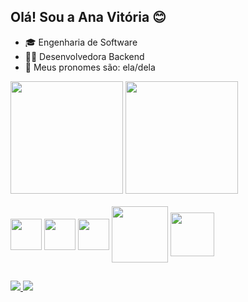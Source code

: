 ## Olá! Sou a Ana Vitória 😊  

- 🎓 Engenharia de Software
- 👩‍💻 Desenvolvedora Backend  
- 🤝 Meus pronomes são: ela/dela

<div>
  <img height="180cm" src="https://github-readme-stats.vercel.app/api?username=claracjz&show_icons=true&theme=dracula" />
  <img height="180cm" src="https://github-readme-stats.vercel.app/api/top-langs/?username=claracjz&layout=compact&langs_count=16&theme=dracula" />
</div>

<div style="display: inline_block"><br>
<img align="center" height="50" width="50" src="https://cdn.jsdelivr.net/gh/devicons/devicon/icons/express/express-original.svg" />
<img align="center" height="50" width="50" src="https://cdn.jsdelivr.net/gh/devicons/devicon/icons/github/github-original.svg" />
<img align="center" height="50" width="50" src="https://cdn.jsdelivr.net/gh/devicons/devicon/icons/javascript/javascript-original.svg" />
<img align="center" height="90" width="90" src="https://cdn.jsdelivr.net/gh/devicons/devicon/icons/nodejs/nodejs-original-wordmark.svg" />
<img align="center" height="70" width="70" src="https://cdn.jsdelivr.net/gh/devicons/devicon/icons/git/git-original-wordmark.svg" />
</div>

##

<div>
  <a href= "mailto:anacvitoria00@gmail.com"><img src="https://img.shields.io/badge/Gmail-D14836?style=for-the-badge&logo=gmail&logoColor=white"</a>
  <a href= "https://www.linkedin.com/in/ana-vit%C3%B3ria-86572722a/"><img src="https://img.shields.io/badge/LinkedIn-0077B5?style=for-the-badge&logo=linkedin&logoColor=white"</a>
</div>
